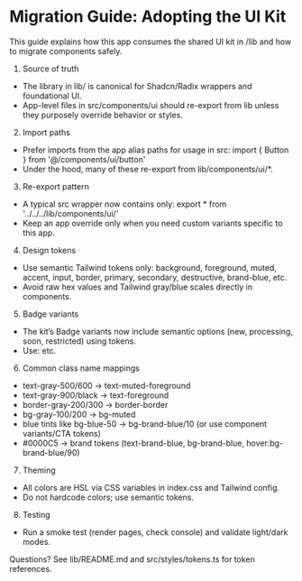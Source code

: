 # Migration Guide: Adopting the UI Kit

This guide explains how this app consumes the shared UI kit in /lib and how to migrate components safely.

1) Source of truth
- The library in lib/ is canonical for Shadcn/Radix wrappers and foundational UI.
- App-level files in src/components/ui should re-export from lib unless they purposely override behavior or styles.

2) Import paths
- Prefer imports from the app alias paths for usage in src:
  import { Button } from '@/components/ui/button'
- Under the hood, many of these re-export from lib/components/ui/*.

3) Re-export pattern
- A typical src wrapper now contains only:
  export * from '../../../lib/components/ui/<component>'
- Keep an app override only when you need custom variants specific to this app.

4) Design tokens
- Use semantic Tailwind tokens only: background, foreground, muted, accent, input, border, primary, secondary, destructive, brand-blue, etc.
- Avoid raw hex values and Tailwind gray/blue scales directly in components.

5) Badge variants
- The kit’s Badge variants now include semantic options (new, processing, soon, restricted) using tokens.
- Use: <Badge variant="new" /> etc.

6) Common class name mappings
- text-gray-500/600 -> text-muted-foreground
- text-gray-900/black -> text-foreground
- border-gray-200/300 -> border-border
- bg-gray-100/200 -> bg-muted
- blue tints like bg-blue-50 -> bg-brand-blue/10 (or use component variants/CTA tokens)
- #0000C5 -> brand tokens (text-brand-blue, bg-brand-blue, hover:bg-brand-blue/90)

7) Theming
- All colors are HSL via CSS variables in index.css and Tailwind config.
- Do not hardcode colors; use semantic tokens.

8) Testing
- Run a smoke test (render pages, check console) and validate light/dark modes.

Questions? See lib/README.md and src/styles/tokens.ts for token references.
